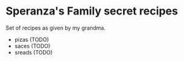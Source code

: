 # Speranza's Family secret recipes

Set of recipes as given by my grandma.

- pizas (TODO)
- saces (TODO)
- sreads (TODO)
